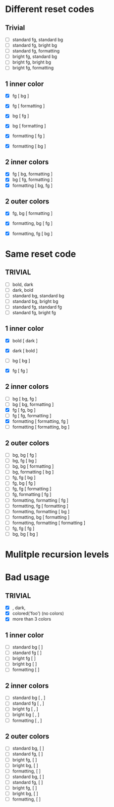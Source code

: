 Different reset codes
=====================

## Trivial
- [ ] standard fg, standard bg
- [ ] standard fg, bright bg
- [ ] standard fg, formatting
- [ ] bright fg, standard bg
- [ ] bright fg, bright bg
- [ ] bright fg, formatting

## 1 inner color
- [x] fg [ bg ]
- [x] fg [ formatting ]
- [x] bg [ fg ]
- [x] bg [ formatting ]
- [x] formatting [ fg ]
- [x] formatting [ bg ]


## 2 inner colors
- [x] fg [ bg, formatting ]
- [x] bg [ fg, formatting ]
- [x] formatting [ bg, fg ]

## 2 outer colors
- [x] fg, bg [ formatting ]
- [x] formatting, bg [ fg ]
- [x] formatting, fg [ bg ]


Same reset code
===============

## TRIVIAL
- [ ] bold, dark
- [ ] dark, bold
- [ ] standard bg, standard bg
- [ ] standard bg, bright bg
- [ ] standard fg, standard fg
- [ ] standard fg, bright fg

## 1 inner color
- [x] bold [ dark ]
- [x] dark [ bold ]
- [ ] bg [ bg ]
- [x] fg [ fg ]


## 2 inner colors
- [ ] bg [ bg, fg ]
- [ ] bg [ bg, formatting ]
- [x] fg [ fg, bg ]
- [ ] fg [ fg, formatting ]
- [x] formatting [ formatting, fg ]
- [ ] formatting [ formatting, bg ]

## 2 outer colors
- [ ] bg, bg [ fg ]
- [ ] bg, fg [ bg ]
- [ ] bg, bg [ formatting ]
- [ ] bg, formatting [ bg ]
- [ ] fg, fg [ bg ]
- [ ] fg, bg [ fg ]
- [ ] fg, fg [ formatting ]
- [ ] fg, formatting [ fg ]
- [ ] formatting, formatting [ fg ]
- [ ] formatting, fg [ formatting ]
- [ ] formatting, formatting [ bg ]
- [ ] formatting, bg [ formatting ]
- [ ] formatting, formatting [ formatting ]
- [ ] fg, fg [ fg ]
- [ ] bg, bg [ bg ]

# Mulitple recursion levels

Bad usage
=========

## TRIVIAL
- [x] <color>, dark, <same color>
- [x] colored('foo') (no colors)
- [x] more than 3 colors

## 1 inner color
- [ ] standard bg [ <same color> ]
- [ ] standard fg [ <same color> ]
- [ ] bright fg [ <same color> ]
- [ ] bright bg [ <same color> ]
- [ ] formatting [ <same color> ]

## 2 inner colors
- [ ] standard bg [ <random>, <same color> ]
- [ ] standard fg [ <random>, <same color> ]
- [ ] bright fg [ <random>, <same color> ]
- [ ] bright bg [ <random>, <same color> ]
- [ ] formatting [ <random>, <same color> ]

## 2 outer colors
- [ ] standard bg, <random> [ <same color> ]
- [ ] standard fg, <random> [ <same color> ]
- [ ] bright fg, <random> [ <same color> ]
- [ ] bright bg, <random> [ <same color> ]
- [ ] formatting, <random> [ <same color> ]
- [ ] standard bg, <same color> [ <random> ]
- [ ] standard fg, <same color> [ <random> ]
- [ ] bright fg, <same color> [ <random> ]
- [ ] bright bg, <same color> [ <random> ]
- [ ] formatting, <same color> [ <random> ]